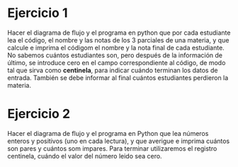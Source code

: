 # Ejercicio 1

Hacer el diagrama de flujo y el programa en python que por cada estudiante lea el código, el nombre y las notas de los 3 parciales de una materia, y que calcule e imprima el códigom el nombre y la nota final  de cada estudiante. No sabemos cuántos estudiantes son, pero después de la información de último, se introduce cero en el campo correspondiente al código, de modo tal que sirva como **centinela**, para indicar cuándo terminan los datos de entrada. También se debe informar al final cuántos estudiantes perdieron la materia. 

# Ejercicio 2

Hacer el diagrama de flujo y el programa en Python que lea números enteros y positivos (uno en cada lectura), y que averigue e imprima cuántos son pares y cuántos som impares. Para terminar utilizaremos el registro centinela, cuándo el valor del número leido sea cero.